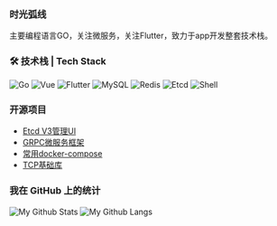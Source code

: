 ### 时光弧线

主要编程语言GO，关注微服务，关注Flutter，致力于app开发整套技术栈。

### 🛠 技术栈 | Tech Stack

![Go](https://img.shields.io/badge/Go-Lang-green)
![Vue](https://img.shields.io/badge/Vue-Web-brightgreen)
![Flutter](https://img.shields.io/badge/Flutter-App-lightblue?style=flat&logo=Linux&logoColor=FCC624)
![MySQL](https://img.shields.io/badge/-MySQL-333333?style=flat&logo=mysql)
![Redis](https://img.shields.io/badge/Redis-3-red)
![Etcd](https://img.shields.io/badge/Etcd-3-blue)
![Shell](https://img.shields.io/badge/Bash-Shell-lightgrey)

### 开源项目
- [Etcd V3管理UI](https://github.com/etcd-manage)
- [GRPC微服务框架](https://github.com/micro-kit)
- [常用docker-compose](https://github.com/shiguanghuxian/docker-compose)
- [TCP基础库](https://github.com/shiguanghuxian/tcplibrary)

### 我在 GitHub 上的统计

<p>
  <img align="center" src="https://github-readme-stats.vercel.app/api?username=shiguanghuxian&show_icons=true" alt="My Github Stats">
  <img align="center" src="https://github-readme-stats.vercel.app/api/top-langs/?username=shiguanghuxian&layout=compact&langs_count=8" alt="My Github Langs">
</p>

